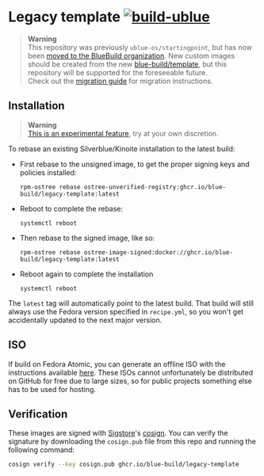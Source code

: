 # Legacy template [![build-ublue](https://github.com/blue-build/legacy-template/actions/workflows/build.yml/badge.svg)](https://github.com/blue-build/legacy-template/actions/workflows/build.yml)

> **Warning**  
> This repository was previously `ublue-os/startingpoint`, but has now been [moved to the BlueBuild organization](https://blue-build.org/blog/introducing-bluebuild/). New custom images should be created from the new [blue-build/template](https://github.com/blue-build/template), but this repository will be supported for the foreseeable future.  
> Check out the [migration guide](https://blue-build.org/blog/introducing-bluebuild/#how-to-migrate) for migration instructions.

## Installation

> **Warning**  
> [This is an experimental feature](https://www.fedoraproject.org/wiki/Changes/OstreeNativeContainerStable), try at your own discretion.

To rebase an existing Silverblue/Kinoite installation to the latest build:

- First rebase to the unsigned image, to get the proper signing keys and policies installed:
  ```
  rpm-ostree rebase ostree-unverified-registry:ghcr.io/blue-build/legacy-template:latest
  ```
- Reboot to complete the rebase:
  ```
  systemctl reboot
  ```
- Then rebase to the signed image, like so:
  ```
  rpm-ostree rebase ostree-image-signed:docker://ghcr.io/blue-build/legacy-template:latest
  ```
- Reboot again to complete the installation
  ```
  systemctl reboot
  ```

The `latest` tag will automatically point to the latest build. That build will still always use the Fedora version specified in `recipe.yml`, so you won't get accidentally updated to the next major version.

## ISO

If build on Fedora Atomic, you can generate an offline ISO with the instructions available [here](https://blue-build.org/learn/universal-blue/#fresh-install-from-an-iso). These ISOs cannot unfortunately be distributed on GitHub for free due to large sizes, so for public projects something else has to be used for hosting.

## Verification

These images are signed with [Sigstore](https://www.sigstore.dev/)'s [cosign](https://github.com/sigstore/cosign). You can verify the signature by downloading the `cosign.pub` file from this repo and running the following command:

```bash
cosign verify --key cosign.pub ghcr.io/blue-build/legacy-template
```
